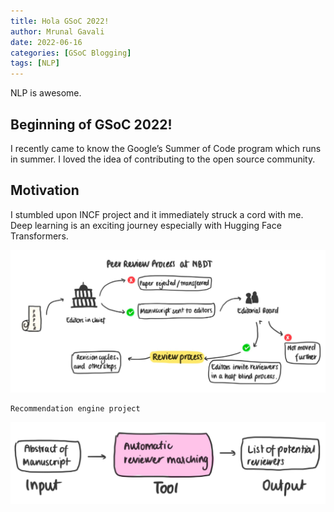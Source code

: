 ```yaml
---
title: Hola GSoC 2022!
author: Mrunal Gavali
date: 2022-06-16 
categories: [GSoC Blogging]
tags: [NLP]
---
```

NLP is awesome.

## Beginning of GSoC 2022!

I recently came to know the Google’s Summer of Code program which runs in summer. I loved the idea of contributing to the open source community.

## Motivation
I stumbled upon INCF project and it immediately struck a cord with me. Deep learning is an exciting journey especially with Hugging Face Transformers.



![NBDT recommendation engine project](\Images\GSoC_img\p1.PNG)

```
Recommendation engine project

```
![AI recommendation engine project](\Images\GSoC_img\p2.PNG)

